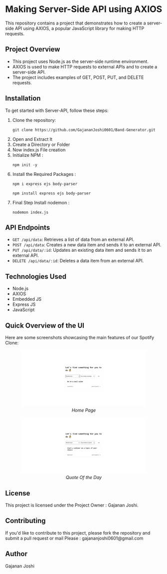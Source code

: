  <h1>Making Server-Side API using AXIOS</h1>
  <p>This repository contains a project that demonstrates how to create a server-side API using AXIOS, a popular JavaScript library for making HTTP requests.</p>
  
  <h2>Project Overview</h2>
  <ul>
    <li>This project uses Node.js as the server-side runtime environment.</li>
    <li>AXIOS is used to make HTTP requests to external APIs and to create a server-side API.</li>
    <li>The project includes examples of GET, POST, PUT, and DELETE requests.</li>
  </ul>
  
<h2 id="installation">Installation</h2>
<p>To get started with Server-API, follow these steps:</p>
<ol>
    <li>Clone the repository:</li> 
    <pre><code>git clone https://github.com/GajananJoshi0601/Band-Generator.git</code></pre>
    <li>Open and Extract It</li>
    <li>Create a Directory or Folder</li>
    <li>Now index.js File creation</li>
    <li>Initialize NPM : </li>
    <pre><code>npm init -y</code></pre>
    <li>Install the Required Packages : </li>
    <pre><code>npm i express ejs body-parser</code></pre>
    <pre><code>npm install express ejs body-parser</code></pre>
    <li>Final Step Install nodemon : </li>
    <pre><code>nodemon index.js</code></pre>
    
</ol>
  
  <h2>API Endpoints</h2>
  <ul>
    <li><code>GET /api/data</code>: Retrieves a list of data from an external API.</li>
    <li><code>POST /api/data</code>: Creates a new data item and sends it to an external API.</li>
    <li><code>PUT /api/data/:id</code>: Updates an existing data item and sends it to an external API.</li>
    <li><code>DELETE /api/data/:id</code>: Deletes a data item from an external API.</li>
  </ul>
  
  <h2>Technologies Used</h2>
  <ul>
    <li>Node.js</li>
    <li>AXIOS</li>
    <li>Embedded JS</li>
    <li>Express JS</li>
    <li>JavaScript</li>
  </ul>
  
  <h2 id="overview">Quick Overview of the UI</h2>
<p>Here are some screenshots showcasing the main features of our Spotify Clone:</p>

<p align="center">
    <img src="/SS/ss-1.jpg" alt="Home Page" width="400">
    <br>
    <em>Home Page</em>
</p>

<p align="center">
    <img src="/SS/ss-2.jpg" alt="Playlist Page" width="400">
    <br>
    <em>Quote Of the Day</em>
</p>
  
  <h2>License</h2>
  <p>This project is licensed under the Project Owner : Gajanan Joshi.</p>
  
  <h2>Contributing</h2>
  <p>If you'd like to contribute to this project, please fork the repository and submit a pull request or mail Please : gajananjoshi0601@gmail.com </p>
  
  <h2>Author</h2>
  <p>Gajanan Joshi</p>
